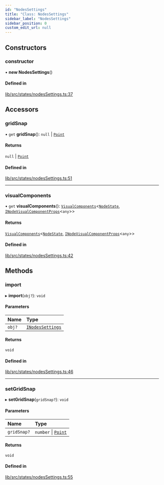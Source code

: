 ```yaml
---
id: "NodesSettings"
title: "Class: NodesSettings"
sidebar_label: "NodesSettings"
sidebar_position: 0
custom_edit_url: null
---
```


## Constructors

### constructor

• **new NodesSettings**()

#### Defined in

[lib/src/states/nodesSettings.ts:37](https://github.com/tokarchyn/react-easy-diagram/blob/96a8c28/lib/src/states/nodesSettings.ts#L37)

## Accessors

### gridSnap

• `get` **gridSnap**(): ``null`` \| [`Point`](../#point)

#### Returns

``null`` \| [`Point`](../#point)

#### Defined in

[lib/src/states/nodesSettings.ts:51](https://github.com/tokarchyn/react-easy-diagram/blob/96a8c28/lib/src/states/nodesSettings.ts#L51)

___

### visualComponents

• `get` **visualComponents**(): [`VisualComponents`](VisualComponents)<[`NodeState`](NodeState), [`INodeVisualComponentProps`](../interfaces/INodeVisualComponentProps)<`any`\>\>

#### Returns

[`VisualComponents`](VisualComponents)<[`NodeState`](NodeState), [`INodeVisualComponentProps`](../interfaces/INodeVisualComponentProps)<`any`\>\>

#### Defined in

[lib/src/states/nodesSettings.ts:42](https://github.com/tokarchyn/react-easy-diagram/blob/96a8c28/lib/src/states/nodesSettings.ts#L42)

## Methods

### import

▸ **import**(`obj?`): `void`

#### Parameters

| Name | Type |
| :------ | :------ |
| `obj?` | [`INodesSettings`](../interfaces/INodesSettings) |

#### Returns

`void`

#### Defined in

[lib/src/states/nodesSettings.ts:46](https://github.com/tokarchyn/react-easy-diagram/blob/96a8c28/lib/src/states/nodesSettings.ts#L46)

___

### setGridSnap

▸ **setGridSnap**(`gridSnap?`): `void`

#### Parameters

| Name | Type |
| :------ | :------ |
| `gridSnap?` | `number` \| [`Point`](../#point) |

#### Returns

`void`

#### Defined in

[lib/src/states/nodesSettings.ts:55](https://github.com/tokarchyn/react-easy-diagram/blob/96a8c28/lib/src/states/nodesSettings.ts#L55)
